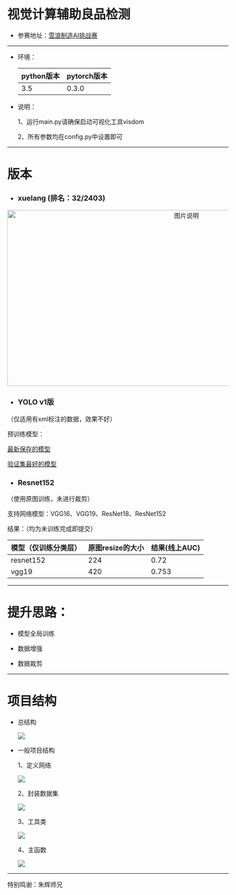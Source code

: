 # 视觉计算辅助良品检测

- 参赛地址：[雪浪制造AI挑战赛](https://tianchi.aliyun.com/competition/introduction.htm?spm=a2c22.11695015.1131732.1.4ea25275NNvZuf&raceId=231666) 

----------

 - 环境：

    | python版本  |  pytorch版本 |
    | ----------- | ----------   |
    |  3.5  | 0.3.0   |



 - 说明：

   1、运行main.py请确保启动可视化工具visdom

   2、所有参数均在config.py中设置即可

----------

# 版本


  - ### xuelang (排名：32/2403)
  
<div align="center">
<img src="http://boboprivate.oss-cn-beijing.aliyuncs.com/18-8-7/89764672.jpg" width="800px"  height="400px" alt="图片说明" >
</div>



  - ### YOLO v1版

（仅适用有xml标注的数据，效果不好）
  
  预训练模型：

  [最新保存的模型](https://pan.baidu.com/s/1wv_30IjungQO5fp5b0bKow) 

  [验证集最好的模型](https://pan.baidu.com/s/1mmgI78s5YUrMA9Y4RVM5yw) 

 - ### Resnet152

（使用原图训练，未进行裁剪）

  支持网络模型：VGG16、VGG19、ResNet18、ResNet152
  
  结果：（均为未训练完成即提交）

| 模型（仅训练分类层） | 原图resize的大小 | 结果(线上AUC) |
|--------------------|------------------|---------------|
| resnet152          | 224              | 0.72          |
| vgg19              | 420              | 0.753         |


----------
# 提升思路：

- 模型全局训练

- 数据增强

- 数据裁剪

----------

# 项目结构

- 总结构

  ![](http://boboprivate.oss-cn-beijing.aliyuncs.com/18-5-26/99053959.jpg)
  
  
- 一般项目结构

  1、定义网络
  
  ![](http://boboprivate.oss-cn-beijing.aliyuncs.com/18-5-26/16409622.jpg) 
  
   2、封装数据集
   
  ![](http://boboprivate.oss-cn-beijing.aliyuncs.com/18-5-26/38894621.jpg)
  
   3、工具类
   
  ![](http://boboprivate.oss-cn-beijing.aliyuncs.com/18-5-26/98583532.jpg)
  
   4、主函数
   
  ![](http://boboprivate.oss-cn-beijing.aliyuncs.com/18-5-26/32257225.jpg)

----------

  特别鸣谢：朱辉师兄
  




